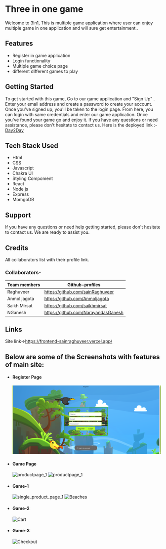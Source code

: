 # Three in one game
Welcome to 3In1, This is multiple game application where user can enjoy multiple game in one application and will sure get entertainment..

## Features
* Register in game application
* Login functionality
* Multiple game choice page
* different different games to play


## Getting Started
To get started with this game, Go to our game application and "Sign Up" . Enter your email address and create a password to create your account. Once you've signed up, you'll be taken to the login page. From here, you can login with same credentials and enter our game application.
Once you've found your game go and enjoy it.  If you have any questions or need assistance, please don't hesitate to contact us.
Here is the deployed link :- [Day2Day](https://frontend-sainraghuveer.vercel.app/)

## Tech Stack Used
* Html
* CSS
* Javascript
* Chakra UI
* Styling Compoment
* React
* Node js
* Express 
* MomgoDB

## Support
If you have any questions or need help getting started, please don't hesitate to contact us. We are ready to assist you.

## Credits
All collaborators list with their profile link.

### Collaborators-

| Team members | Github-profiles |
| ------ | ------ |
| Raghuveer | <https://github.com/sainRaghuveer> |
| Anmol jagota | <https://github.com/Anmoljagota> |
| Saikh Mirsat  | <https://github.com/saikhmirsat> |
| NGanesh | <https://github.com/NarayandasGanesh> |

## Links

Site link->https://frontend-sainraghuveer.vercel.app/

## Below are some of the Screenshots with features of main site:
<ul>
    <li>
     <div>
         <h4>Register Page</h4>
          <img src="https://github.com/sainRaghuveer/bashful-invention-7775/blob/master/frontend/src/Images/Register.png?raw=true" alt=" homepage_1"/>
     </div>
    </li>
    <li>
     <div>
         <h4>Game Page</h4>
         <img src="" alt="productpage_1"/>
         <img src="" alt="productpage_1"/>
      </div>
    </li>
    <li>
        <div>
          <h4>Game-1</h4>
          <img src="" alt="single_product_page_1"/>
          <img src="" alt="Beaches"/>
         </div>
    </li>
    </li>
     <li>
     <div>
         <h4>Game-2</h4>
          <img src="" alt="Cart"/>
     </div>
    </li>
    <li>
     <div>
         <h4>Game-3</h4>
          <img src="" alt=" Checkout"/>
     </div>
    </li>
    
    
</ul>
